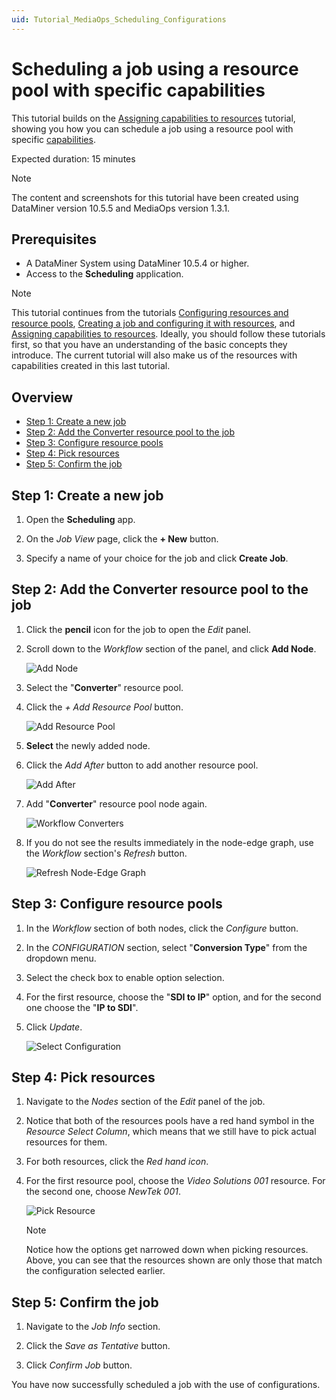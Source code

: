 ```yaml
---
uid: Tutorial_MediaOps_Scheduling_Configurations
---
```


# Scheduling a job using a resource pool with specific capabilities

This tutorial builds on the [Assigning capabilities to resources](xref:Tutorial_MediaOps_Resource_Studio_Capabilities_and_Capacities) tutorial, showing you how you can schedule a job using a resource pool with specific [capabilities](xref:MO_Resource_Studio#capabilities).

Expected duration: 15 minutes

> [!NOTE]
> The content and screenshots for this tutorial have been created using DataMiner version 10.5.5 and MediaOps version 1.3.1.

## Prerequisites

- A DataMiner System using DataMiner 10.5.4 or higher.
- Access to the **Scheduling** application.

> [!NOTE]
> This tutorial continues from the tutorials [Configuring resources and resource pools](xref:Tutorial_MediaOps_Resource_Studio_Intro), [Creating a job and configuring it with resources](xref:Tutorial_MediaOps_Scheduling_Encoder_Decoder), and [Assigning capabilities to resources](xref:Tutorial_MediaOps_Resource_Studio_Capabilities_and_Capacities). Ideally, you should follow these tutorials first, so that you have an understanding of the basic concepts they introduce. The current tutorial will also make us of the resources with capabilities created in this last tutorial.

## Overview

- [Step 1: Create a new job](#step-1-create-a-new-job)
- [Step 2: Add the Converter resource pool to the job](#step-2-add-the-converter-resource-pool-to-the-job)
- [Step 3: Configure resource pools](#step-3-configure-resource-pools)
- [Step 4: Pick resources](#step-4-pick-resources)
- [Step 5: Confirm the job](#step-5-confirm-the-job)

## Step 1: Create a new job

1. Open the **Scheduling** app.

1. On the *Job View* page, click the **+ New** button.

1. Specify a name of your choice for the job and click **Create Job**.

## Step 2: Add the Converter resource pool to the job

1. Click the **pencil** icon for the job to open the *Edit* panel.

1. Scroll down to the *Workflow* section of the panel, and click **Add Node**.

   ![Add Node](~/solutions/images/Scheduling_Add_Node.png)

1. Select the "**Converter**" resource pool.

1. Click the *+ Add Resource Pool* button.

   ![Add Resource Pool](~/solutions/images/Scheduling_Add_Resource_Pool.png)

1. **Select** the newly added node.

1. Click the *Add After* button to add another resource pool.

   ![Add After](~/solutions/images/Scheduling_Add_After.png)

1. Add "**Converter**" resource pool node again.

   ![Workflow Converters](~/solutions/images/Scheduling_Workflow_Converters.png)

1. If you do not see the results immediately in the node-edge graph, use the *Workflow* section's *Refresh* button.

    ![Refresh Node-Edge Graph](~/solutions/images/Scheduling_Workflow_Refresh.png)

## Step 3: Configure resource pools

1. In the *Workflow* section of both nodes, click the *Configure* button.

1. In the *CONFIGURATION* section, select "**Conversion Type**" from the dropdown menu.

1. Select the check box to enable option selection.

1. For the first resource, choose the "**SDI to IP**" option, and for the second one choose the "**IP to SDI**".

1. Click *Update*.

   ![Select Configuration](~/solutions/images/Scheduling_Select_Configuration.png)

## Step 4: Pick resources

1. Navigate to the *Nodes* section of the *Edit* panel of the job.

1. Notice that both of the resources pools have a red hand symbol in the *Resource Select Column*, which means that we still have to pick actual resources for them.

1. For both resources, click the *Red hand icon*.

1. For the first resource pool, choose the *Video Solutions 001* resource. For the second one, choose *NewTek 001*.

   ![Pick Resource](~/solutions/images/Scheduling_Pick_Resource.png)

   > [!NOTE]
   > Notice how the options get narrowed down when picking resources. Above, you can see that the resources shown are only those that match the configuration selected earlier.

## Step 5: Confirm the job

1. Navigate to the *Job Info* section.

1. Click the *Save as Tentative* button.

1. Click *Confirm Job* button.

You have now successfully scheduled a job with the use of configurations.
